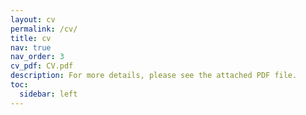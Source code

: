 ```yaml
---
layout: cv
permalink: /cv/
title: cv
nav: true
nav_order: 3
cv_pdf: CV.pdf
description: For more details, please see the attached PDF file.
toc:
  sidebar: left
---
```

